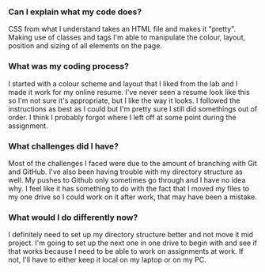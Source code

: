 
### Can I explain what my code does? ###
CSS from what I understand takes an HTML file and makes it "pretty". Making use of classes and tags I'm able to manipulate the colour, layout, position and sizing of all elements on the page.

### What was my coding process? ###
I started with a colour scheme and layout that I liked from the lab and I made it work for my online resume. I've never seen a resume look like this so I'm not sure it's appropriate, but I like the way it looks. I followed the instructions as best as I could but I'm pretty sure I still did somethings out of order. I think I probably forgot where I left off at some point during the assignment.

### What challenges did I have? ###
Most of the challenges I faced were due to the amount of branching with Git and GitHub. I've also been having trouble with my directory structure as well. My pushes to Github only sometimes go through and I have no idea why. I feel like it has something to do with the fact that I moved my files to my one drive so I could work on it after work, that may have been a mistake.

### What would I do differently now? ###
I definitely need to set up my directory structure better and not move it mid project. I'm going to set up the next one in one drive to begin with and see if that works because I need to be able to work on assignments at work. If not, I'll have to either keep it local on my laptop or on my PC.

